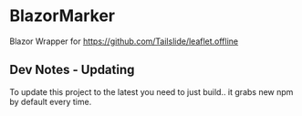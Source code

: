 # BlazorMarker
Blazor Wrapper for https://github.com/Tailslide/leaflet.offline

## Dev Notes - Updating  

To update this project to the latest you need to just build.. it grabs new npm by default every time.
